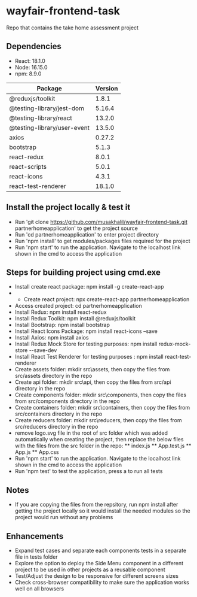 # wayfair-frontend-task
Repo that contains the take home assessment project

## Dependencies
* React: 18.1.0
* Node: 16.15.0
* npm: 8.9.0

Package  | Version
------------- | -------------
@reduxjs/toolkit  | 1.8.1
@testing-library/jest-dom  | 5.16.4
@testing-library/react  | 13.2.0
@testing-library/user-event  | 13.5.0
axios  | 0.27.2
bootstrap  | 5.1.3
react-redux  | 8.0.1
react-scripts  | 5.0.1
react-icons  | 4.3.1
react-test-renderer  | 18.1.0

## Install the project locally & test it
* Run 'git clone https://github.com/musakhalil/wayfair-frontend-task.git partnerhomeapplication' to get the project source
* Run 'cd partnerhomeapplication' to enter project directory
* Run 'npm install' to get modules/packages files required for the project
* Run 'npm start' to run the application. Navigate to the localhost link shown in the cmd to access the application

## Steps for building project using cmd.exe

* Install create react package: npm install -g create-react-app
* * Create react project: npx create-react-app partnerhomeapplication
* Access created project: cd partnerhomeapplication
* Install Redux: npm install react-redux
* Install Redux Toolkit: npm install @reduxjs/toolkit
* Install Bootstrap: npm install bootstrap
* Install React Icons Package: npm install react-icons –save
* Install Axios: npm install axios
* Install Redux Mock Store for testing purposes: npm install redux-mock-store --save-dev
* Install React Test Renderer for testing purposes : npm install react-test-renderer
* Create assets folder: mkdir src\assets, then copy the files from src/assets directory in the repo
* Create api folder: mkdir src\api, then copy the files from src/api directory in the repo
* Create components folder: mkdir src\components, then copy the files from src/components directory in the repo
* Create containers folder: mkdir src\containers, then copy the files from src/containers directory in the repo
* Create reducers folder: mkdir src\reducers, then copy the files from src/reducers directory in the repo
* remove logo.svg file in the root of src folder which was added automatically when creating the project, then replace the below files with the files from the src folder in the repo:
** index.js
** App.test.js
** App.js
** App.css
* Run 'npm start' to run the application. Navigate to the localhost link shown in the cmd to access the application
* Run 'npm test' to test the application, press a to run all tests

## Notes
* If you are copying the files from the repsitory, run npm install after getting the project locally so it would install the needed modules so the project would run without any problems

## Enhancements
* Expand test cases and separate each components tests in a separate file in tests folder
* Explore the option to deploy the Side Menu component in a different project to be used in other projects as a reusable component
* Test/Adjust the design to be responsive for different screens sizes
* Check cross-browser compatibility to make sure the application works well on all browsers
